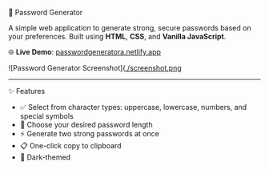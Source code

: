 🔐 Password Generator

A simple web application to generate strong, secure passwords based on your preferences. 
Built using **HTML**, **CSS**, and **Vanilla JavaScript**.

🌐 **Live Demo**: [passwordgeneratora.netlify.app](https://passwordgeneratora.netlify.app/)

![Password Generator Screenshot]([./screenshot.png](https://github.com/ArmandoSF17/PasswordGenerator/blob/main/read-me_screenshot.png?raw=true)

---

✨ Features

- ✅ Select from character types: uppercase, lowercase, numbers, and special symbols
- 🔢 Choose your desired password length
- ⚡ Generate two strong passwords at once
- 📋 One-click copy to clipboard
- 🌙 Dark-themed

